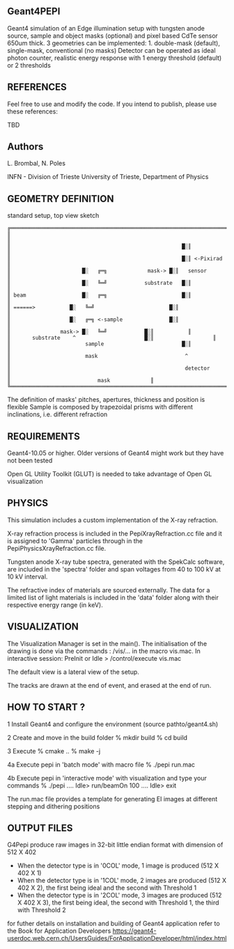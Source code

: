 Geant4PEPI 
-------------

 Geant4 simulation of an Edge illumination setup with tungsten anode source, sample and object masks (optional) and pixel based CdTe sensor 650um thick.
 3 geometries can be implemented: 1. double-mask (default), single-mask, conventional (no masks)
 Detector can be operated as ideal photon counter, realistic energy response with 1 energy threshold (default) or 2 thresholds

## REFERENCES
 Feel free to use and modify the code. If you intend to publish, please use these references:
 
 TBD
 
## Authors
 L. Brombal, N. Poles
 
 INFN - Division of Trieste
 University of Trieste, Department of Physics

## GEOMETRY DEFINITION

standard setup, top view sketch
```
╔═════════════════════════════════════════════════════════════════════════════╗
║                                                                             ║
║                                                       █░║                   ║
║                                                       █░║ <-Pixirad         ║
║                       █░   ╔═╗       	  	 mask-> █░║   sensor          ║
║                       █░   ╚═╝            substrate  	█░║  	     	      ║
║ beam                  █░   ╔═╗                        █░║  		      ║	
║ ======>         	█░   ╚═╝                        █░║  		      ║
║                 	█░   ╔═╗ <-sample             	█░║                   ║
║                mask->	█░   ╚═╝			█░║		      ║	
║	    substrate	 ^                	  	█░║                   ║
║                        sample                         █░║ 	              ║
║                        mask                            ^                    ║
║                                                        detector             ║
║							 mask		      ║
╚═════════════════════════════════════════════════════════════════════════════╝
```
The definition of masks' pitches, apertures, thickness and position is flexible
Sample is composed by trapezoidal prisms with different inclinations, i.e. different refraction
 
## REQUIREMENTS
 
Geant4-10.05 or higher.
Older versions of Geant4 might work but they have not been tested

Open GL Utility Toolkit (GLUT) is needed to take advantage of Open GL visualization
	    
## PHYSICS
 
This simulation includes a custom implementation of the X-ray refraction.

X-ray refraction process is included in the PepiXrayRefraction.cc file and it is assigned to 'Gamma' particles through in the PepiPhysicsXrayRefraction.cc file.

Tungsten anode X-ray tube spectra, generated with the SpekCalc software, are included in the 'spectra' folder and span voltages from 40 to 100 kV at 10 kV interval.

The refractive index of materials are sourced externally. The data for a limited list of light materials is included in the 'data' folder along with their respective energy range (in keV).
 				
## VISUALIZATION
 
  The Visualization Manager is set in the main().
  The initialisation of the drawing is done via the commands :
  /vis/... in the macro vis.mac. In interactive session:
  PreInit or Idle > /control/execute vis.mac
 	
  The default view is a lateral view of the setup.
 	
  The tracks are drawn at the end of event, and erased at the end of run.

## HOW TO START ?
  1 Install Geant4 and configure the environment (source pathto/geant4.sh)
  
  2 Create and move in the build folder 
	% mkdir build
	% cd build
  
  3 Execute
  	% cmake ..
  	% make -j <nothreads>
  
  4a Execute pepi in 'batch mode' with macro file
  	% ./pepi run.mac	

  4b Execute pepi in 'interactive mode' with visualization and type your commands
  	% ./pepi
  	....
	Idle> run/beamOn 100
	....
	Idle> exit
 
 The run.mac file provides a template for generating EI images at different stepping and dithering positions
 
  
## OUTPUT FILES
 
G4Pepi produce raw images in 32-bit little endian format with dimension of 512 X 402
- When the detector type is in '0COL' mode, 1 image is produced (512 X 402 X 1)
- When the detector type is in '1COL' mode, 2 images are produced (512 X 402 X 2), the first being ideal and the second with Threshold 1
- When the detector type is in '2COL' mode, 3 images are produced (512 X 402 X 3), the first being ideal, the second with Threshold 1, the third with Threshold 2

 

for futher details on installation and building of Geant4 application refer to the Book for Application Developers
https://geant4-userdoc.web.cern.ch/UsersGuides/ForApplicationDeveloper/html/index.html
